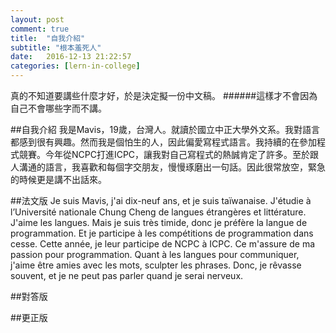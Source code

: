 ```yaml
---
layout: post
comment: true
title:  "自我介紹"
subtitle: "根本羞死人"
date:   2016-12-13 21:22:57
categories: [lern-in-college]
---
```


真的不知道要講些什麼才好，於是決定擬一份中文稿。
######這樣才不會因為自己不會哪些字而不講。

##自我介紹
我是Mavis，19歲，台灣人。就讀於國立中正大學外文系。我對語言都感到很有興趣。然而我是個怕生的人，因此偏愛寫程式語言。我持續的在參加程式競賽。今年從NCPC打進ICPC，讓我對自己寫程式的熱誠肯定了許多。至於跟人溝通的語言，我喜歡和每個字交朋友，慢慢琢磨出一句話。因此很常放空，緊急的時候更是講不出話來。

##法文版
Je suis Mavis, j'ai dix-neuf ans, et je suis taïwanaise. J'étudie à l’Université nationale Chung Cheng de langues étrangères et littérature. J'aime les langues.  Mais je suis très timide, donc je préfère la langue de programmation. Et je participe à les compétitions de programmation dans cesse. Cette année, je leur participe de NCPC à ICPC. Ce m'assure de ma passion pour programmation. Quant à les langues pour communiquer, j'aime être amies avec les mots, sculpter les phrases. Donc, je rêvasse souvent, et je ne peut pas parler quand je serai nerveux.

##對答版


##更正版